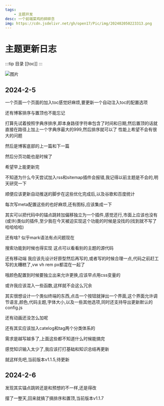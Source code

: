```yaml
---
tags: 
    - 主题开发
desc: 一个前端菜鸡的碎碎念
img: https://cdn.jsdelivr.net/gh/open17/Pic/img/202402050223313.png
---
```


# 主题更新日志
:::tip 目录
[[toc]]
:::

![图片](https://cdn.jsdelivr.net/gh/open17/Pic/img/202402050223313.png)

## 2024-2-5
一个页面一个页面的加入toc感觉好麻烦,要更新一个自动注入toc的配置选项

还有博客排序与置顶也不能忘记

打算先试着按照字典序排序,即本身路径字符串包含了时间和日期,然后置顶的话就直接在路径上加上一个字典序最大的999,然后排序就可以了 性能上希望不会有很大的问题

然后是博客底部的上一篇和下一篇

然后分页功能也是时候了

希望早上能更新完

不知道为什么今天尝试加入rss和sitemap插件会报错,我记得以前主题是不会的,明天研究一下

顺便应该更新自动推送的脚步在这些优化完成后,以及谷歌和百度统计

每次写meta配置这些的也好麻烦,还有图标,应该集成一下

其实可以把代码中的锚点跳转加偏移独立为一个插件,感觉还行,市面上应该也没有(或许)类似的插件,至少我在今天被迫实现这个功能的时候是没找的(找到就不写了哈哈哈哈)

还有啥? 似乎mark语法有点问题现在

搜索功能到时候也得实现 这点可以看看别的主题的源代码

还有移动端 
我应该先设计好原型然后再写的,或者写的时候合理一点,代码之前赶工写的太糟糕了,vw vh rem px都混在一起了

哦颜色配置到时候要独立出来允许更换,应该早点用css变量的

或许我应该混入一些函数,这样就不会这么冗余

其实很想设计一个类似终端的东西,点击一个按钮就弹出一个界面,这个界面允许调节语言,颜色,代码主题,字体大小,以及一些其他选项,同时还支持导出更新默认的config.js

还有动画还没怎么加呢

还有其实应该加入catelog和tag两个分类体系的

需求是越写越多了,上面这些都不知道什么时候能搞完

感觉知识输入太少了,我应该打打基础和知识总结再更新

就这样先吧,当前版本v1.1.5,待更新

## 2024-2-6
发现其实锚点跳转还是和预想的不一样,还是得改

摆了一整天,回来就搞了搞排序和置顶,当前版本v1.1.7

